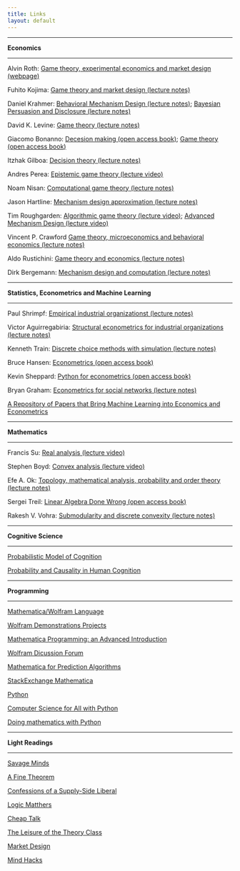 ```yaml
---
title: Links
layout: default
---
```


------

**Economics**   

------

Alvin Roth: [Game theory, experimental economics and market design (webpage)](http://web.stanford.edu/~alroth/alroth.html)

Fuhito Kojima: [Game theory and market design (lecture notes)](https://sites.google.com/site/fuhitokojimaeconomics/Fuhito-Kojima)

Daniel Krahmer: [Behavioral Mechanism Design (lecture notes)](http://www.wiwi.uni-bonn.de/kraehmer/Lehre/TopicsSS14/TopicsSS14.html); [Bayesian Persuasion and Disclosure (lecture notes)](http://www.wiwi.uni-bonn.de/kraehmer/Lehre/TopicsWS14-15/TopicsWS14-15.html)

David K. Levine: [Game theory (lecture notes)](http://www.dklevine.com/lectures/political-economy/index.htm)  

Giacomo Bonanno: [Decesion making (open access book)](http://faculty.econ.ucdavis.edu/faculty/bonanno/DM_Book.html);  [Game theory (open access book)](http://faculty.econ.ucdavis.edu/faculty/bonanno/GT_Book.html)

Itzhak Gilboa: [Decision theory (lecture notes)](http://itzhakgilboa.weebly.com/teaching-material.html)

Andres Perea: [Epistemic game theory (lecture video)](http://epicenter.name/Perea/Video-lectures-on-epistemic-game-theory.html)

Noam Nisan: [Computational game theory (lecture notes)](https://hujiamd.wordpress.com/class-notes/)

Jason Hartline: [Mechanism design approximation (lecture notes)](http://jasonhartline.com/MDnA/)

Tim Roughgarden: [Algorithmic game theory (lecture video)](https://www.youtube.com/playlist?list=PLEGCF-WLh2RJBqmxvZ0_ie-mleCFhi2N4);   [Advanced Mechanism Design (lecture video)](https://www.youtube.com/playlist?list=PLEGCF-WLh2RI77PL4gwLld_OU9Zh3TCX9)

Vincent P. Crawford [Game theory, microeconomics and behavioral economics (lecture notes)](http://econweb.ucsd.edu/~vcrawfor/index.html#Courses)

Aldo Rustichini: [Game theory and economics (lecture notes)](https://sites.google.com/site/aldorustichini/home/aldo-rustichini-teaching-university-of-minnesota)

Dirk Bergemann: [Mechanism design and computation (lecture notes)](https://campuspress.yale.edu/dirkbergemann/teaching/)

------

**Statistics, Econometrics and Machine Learning**  

------

Paul Shrimpf: [Empirical industrial organizationst (lecture notes)](http://faculty.arts.ubc.ca/pschrimpf/565/565.html)

Victor Aguirregabiria: [Structural econometrics for industrial organizations (lecture notes)](http://individual.utoronto.ca/vaguirre/courses/barcelona/teaching_io_bgse.html)

Kenneth Train: [Discrete choice methods with simulation (lecture notes)](http://eml.berkeley.edu/books/choice2.html)

Bruce Hansen: [Econometrics (open access book)](http://www.ssc.wisc.edu/~bhansen/econometrics/)


Kevin Sheppard: [Python for econometrics (open access book)](https://www.kevinsheppard.com/Python_for_Econometrics)

Bryan Graham: [Econometrics for social networks (lecture notes)](https://github.com/bryangraham/short_courses)    

[A Repository of Papers that Bring Machine Learning into Economics and Econometrics](http://econ-neural.net/)

------

**Mathematics**

------



Francis Su: [Real analysis (lecture video)](https://www.youtube.com/playlist?list=PL0E754696F72137EC)

Stephen Boyd: [Convex analysis (lecture video)](http://web.stanford.edu/~boyd/cvxbook/)

Efe A. Ok: [Topology, mathematical analysis, probability and order theory (lecture notes)](https://sites.google.com/a/nyu.edu/efeok/books)

Sergei Treil: [Linear Algebra Done Wrong (open access book)](http://www.math.brown.edu/~treil/papers/LADW/LADW-2014-09.pdf)

Rakesh V. Vohra: [Submodularity and discrete convexity (lecture notes)](https://docs.google.com/viewer?a=v&pid=sites&srcid=ZGVmYXVsdGRvbWFpbnxxdWFlcmVyZXZlcnVtOXxneDo2YjM0ZmZmYjIxYzUwMWY)

------

**Cognitive Science**    

------

[Probabilistic Model of Cognition](https://probmods.org/)

[Probability and Causality in Human Cognition](https://ocw.mit.edu/courses/brain-and-cognitive-sciences/9-916-a-probability-and-causality-in-human-cognition-spring-2003/)

-------

**Programming**  

-------



<u>Mathematica/Wolfram Language</u>

[Wolfram Demonstrations Projects](http://demonstrations.wolfram.com/)

[Mathematica  Programming: an Advanced Introduction](http://www.mathprogramming-intro.org/)

[Wolfram Dicussion Forum](http://community.wolfram.com/)

[Mathematica for Prediction Algorithms](https://mathematicaforprediction.wordpress.com/)

[StackExchange Mathematica](http://mathematica.stackexchange.com/)

<u>Python</u>

[Computer Science for All with Python](https://www.cs.hmc.edu/csforall/)

[Doing mathematics with Python](https://github.com/drvinceknight/Python-Mathematics-Handbook)

------

**Light Readings**  

------



[Savage Minds](http://savageminds.org/)

[A Fine Theorem](https://afinetheorem.wordpress.com/)

[Confessions of a Supply-Side Liberal](http://blog.supplysideliberal.com/)

[Logic Matthers](http://www.logicmatters.net/blogfront/)

[Cheap Talk](https://cheaptalk.org/)

[The Leisure of the Theory Class](https://theoryclass.wordpress.com/)

[Market Design](http://marketdesigner.blogspot.com/)

[Mind Hacks](https://mindhacks.com/)
